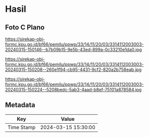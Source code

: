 # Hasil

## Foto C Plano

https://sirekap-obj-formc.kpu.go.id/bf66/pemilu/ppwp/33/14/11/20/03/3314112003003-20240315-150146--b7b09b15-9e5b-43ed-899a-0c33210e1da0.jpg

https://sirekap-obj-formc.kpu.go.id/bf66/pemilu/ppwp/33/14/11/20/03/3314112003003-20240315-150208--260e1f94-cb95-4431-9cf2-820a2b758eab.jpg

https://sirekap-obj-formc.kpu.go.id/bf66/pemilu/ppwp/33/14/11/20/03/3314112003003-20240315-150224--5208bedc-5ab3-4aad-b8ef-75101a878584.jpg


## Metadata

| Key        | Value               |
| ---------- | ------------------- |
| Time Stamp | 2024-03-15 15:30:00 |



